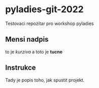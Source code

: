 # pyladies-git-2022
Testovaci repozitar pro workshop pyladies

## Mensi nadpis
to je *kurziva* a toto je **tucne**

## Instrukce
Tady je popis toho, jak spustit projekt.
